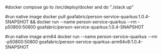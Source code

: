#docker compose
go to /src/deploy/docker and do "./stack up"

#run native image
docker pull goafabric/person-service-quarkus:1.0.4-SNAPSHOT && docker run --name person-service-quarkus --rm -p50800:50800 goafabric/person-service-quarkus:1.0.4-SNAPSHOT

#run native image arm64
docker run --name person-service-quarkus --rm -p50800:50800 goafabric/person-service-quarkus-arm64v8:1.0.4-SNAPSHOT

